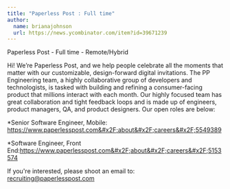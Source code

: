 ```yaml
---
title: "Paperless Post : Full time"
author:
  name: brianajohnson
  url: https://news.ycombinator.com/item?id=39671239
---
```

Paperless Post - Full time - Remote&#x2F;Hybrid

Hi! We’re Paperless Post, and we help people celebrate all the moments that matter with our customizable, design-forward digital invitations. The PP Engineering team, a highly collaborative group of developers and technologists, is tasked with building and refining a consumer-facing product that millions interact with each month. Our highly focused team has great collaboration and tight feedback loops and is made up of engineers, product managers, QA, and product designers. Our open roles are below:

*Senior Software Engineer, Mobile: <a href="https:&#x2F;&#x2F;www.paperlesspost.com&#x2F;about&#x2F;careers&#x2F;5549389" rel="nofollow">https:&#x2F;&#x2F;www.paperlesspost.com&#x2F;about&#x2F;careers&#x2F;5549389</a>

*Software Engineer, Front End:<a href="https:&#x2F;&#x2F;www.paperlesspost.com&#x2F;about&#x2F;careers&#x2F;5153574" rel="nofollow">https:&#x2F;&#x2F;www.paperlesspost.com&#x2F;about&#x2F;careers&#x2F;5153574</a>

If you&#x27;re interested, please shoot an email to: recruiting@paperlesspost.com
